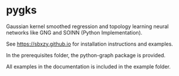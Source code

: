 # pygks
Gaussian kernel smoothed regression and topology learning neural networks like GNG and SOINN (Python Implementation).

See https://sbxzy.github.io for installation instructions and examples.

In the prerequisites folder, the python-graph package is provided.

All examples in the documentation is included in the example folder.
